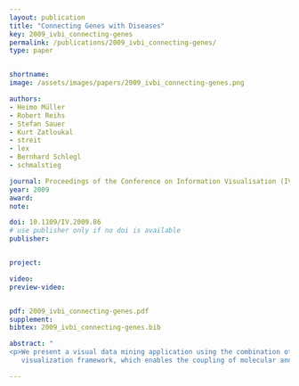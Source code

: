 ```yaml
---
layout: publication
title: "Connecting Genes with Diseases"
key: 2009_ivbi_connecting-genes
permalink: /publications/2009_ivbi_connecting-genes/
type: paper


shortname:
image: /assets/images/papers/2009_ivbi_connecting-genes.png

authors:
- Heimo Müller
- Robert Reihs
- Stefan Sauer
- Kurt Zatloukal
- streit
- lex
- Bernhard Schlegl
- schmalstieg

journal: Proceedings of the Conference on Information Visualisation (IV ’2009)
year: 2009
award: 
note: 

doi: 10.1109/IV.2009.86
# use publisher only if no doi is available
publisher: 


project:

video:
preview-video:


pdf: 2009_ivbi_connecting-genes.pdf
supplement:
bibtex: 2009_ivbi_connecting-genes.bib

abstract: "
<p>We present a visual data mining application using the combination of clinical data, pathways and biomolecular data. Using pathways to navigate and filter the clinical and molecular data allows a more systematic and efficient investigation of problems in modern life science. A multiplicity of hypotheses can be evaluated in the same period of time, enabling a much better exploitation of the data. We present a system for data preprocessing and automatic classification, a set of visualization views and finally the integration of the views in the Caleydo
   visualization framework, which enables the coupling of molecular and a broad spectrum of clinical data. With the help of the Caleydo framework the medical expert can identify connections between genetic parameters, patient subgroups, and drug responses in an intuitive way.</p>"

---
```




